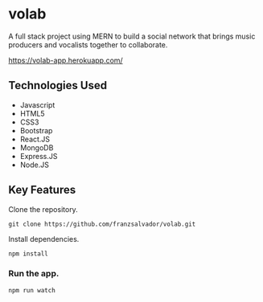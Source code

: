 # volab
A full stack project using MERN to build a social network that brings music producers and vocalists together to collaborate.

https://volab-app.herokuapp.com/

## Technologies Used
- Javascript
- HTML5
- CSS3
- Bootstrap
- React.JS
- MongoDB
- Express.JS
- Node.JS

## Key Features

<!-- ### Create, edit, practice, study and record failed and correct attempts.
![Demo](flash1.gif) -->

Clone the repository.
```
git clone https://github.com/franzsalvador/volab.git
```
Install dependencies.
```
npm install
```
### Run the app.
```
npm run watch
```
